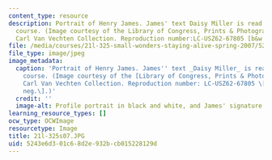 ```yaml
---
content_type: resource
description: Portrait of Henry James. James' text Daisy Miller is read during this
  course. (Image courtesy of the Library of Congress, Prints & Photographs Division,
  Carl Van Vechten Collection. Reproduction number:LC-USZ62-67805 [b&w film copy neg.].
file: /media/courses/21l-325-small-wonders-staying-alive-spring-2007/5243e6d301c68d2e932bcb015228129d_21l-325s07.JPG
file_type: image/jpeg
image_metadata:
  caption: 'Portrait of Henry James. James'' text _Daisy Miller_ is read during this
    course. (Image courtesy of the [Library of Congress, Prints & Photographs Division](http://www.loc.gov/rr/print/),
    Carl Van Vechten Collection. Reproduction number: LC-USZ62-67805 \[b&w film copy
    neg.\].)'
  credit: ''
  image-alt: Profile portrait in black and white, and James' signature appears below.
learning_resource_types: []
ocw_type: OCWImage
resourcetype: Image
title: 21l-325s07.JPG
uid: 5243e6d3-01c6-8d2e-932b-cb015228129d
---
```

